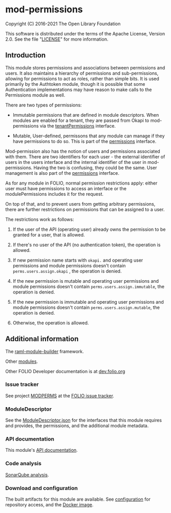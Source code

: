 # mod-permissions

Copyright (C) 2016-2021 The Open Library Foundation

This software is distributed under the terms of the Apache License,
Version 2.0. See the file "[LICENSE](LICENSE)" for more information.

## Introduction

This module stores permissions and associations between permissions and users.
It also maintains a hierarchy of permissions and sub-permissions, allowing for
permissions to act as roles, rather than simple bits. It is used primarily by
the Authtoken module, though it is possible that some Authentication
implementations may have reason to make calls to the Permissions module as well.

There are two types of permissions:

*  Immutable permissions that are defined in module descriptors. When modules
   are enabled for a tenant, they are passed from Okapi to mod-permissions via
   the [tenantPermissions](ramls/tenantPermissions.raml) interface.

*  Mutable, User-defined, permissons that any module can manage if they
   have permissions to do so. This is part of the
   [permissions](ramls/permissions.raml) interface.

Mod-permission also has the notion of users and permissions associated
with them. There are two identifiers for each user - the external identifier
of users in the users interface and the internal identifier of the user
in mod-permissions. Having the two is confusing, they could be the same.
User management is also part of the [permissions](ramls/permissions.raml)
interface.

As for any module in FOLIO, normal permission restrictions apply: either
user must have permissions to access an interface or the modulePermissions
includes it for the request.

On top of that, and to prevent users from getting arbitrary permissions,
there are further restrictions on permissions that can be assigned to a user.

The restrictions work as follows:

1. If the user of the API (operating user) already owns the permission to be granted
for a user, that is allowed.

2. If there's no user of the API (no authentication token), the operation is allowed.

3. If new permission name starts with `okapi.` and operating user permissions and module permissions
doesn't contain `perms.users.assign.okapi` , the operation is denied.

4. If the new permission is mutable and operating user permissions and module permissions
doesn't contain `perms.users.assign.immutable`, the operation is denied.

5. If the new permission is immutable and operating user permissions and module permissions
doesn't contain `perms.users.assign.mutable`, the operation is denied.

6. Otherwise, the operation is allowed.

## Additional information

The [raml-module-builder](https://github.com/folio-org/raml-module-builder) framework.

Other [modules](https://dev.folio.org/source-code/#server-side).

Other FOLIO Developer documentation is at [dev.folio.org](https://dev.folio.org/)

### Issue tracker

See project [MODPERMS](https://issues.folio.org/browse/MODPERMS)
at the [FOLIO issue tracker](https://dev.folio.org/guidelines/issue-tracker).

### ModuleDescriptor

See the [ModuleDescriptor.json](descriptors/ModuleDescriptor-template.json)
for the interfaces that this module requires and provides, the permissions,
and the additional module metadata.

### API documentation

This module's [API documentation](https://dev.folio.org/reference/api/#mod-permissions).

### Code analysis

[SonarQube analysis](https://sonarcloud.io/dashboard?id=org.folio%3Amod-permissions).

### Download and configuration

The built artifacts for this module are available.
See [configuration](https://dev.folio.org/download/artifacts) for repository access,
and the [Docker image](https://hub.docker.com/r/folioorg/mod-permissions/).


